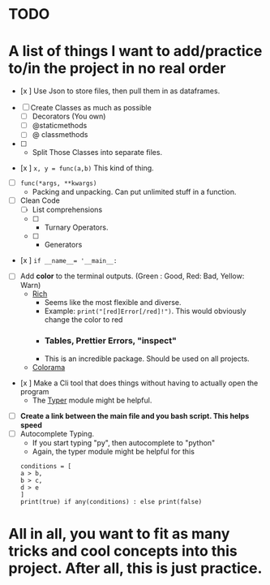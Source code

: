 # TODO

# A list of things I want to add/practice to/in the project in no real order

- [x ] Use Json to store files, then pull them in as dataframes.
- [ ] Create Classes as much as possible
  - [ ] Decorators (You own)
  - [ ] @staticmethods
  - [ ] @ classmethods
- [ ] - Split Those Classes into separate files.
- [x ] `x, y = func(a,b)` This kind of thing.
- [ ] `func(*args, **kwargs)`
  - Packing and unpacking. Can put unlimited stuff in a function.
- [ ] Clean Code
  - [ ] List comprehensions
  - [ ] - Turnary Operators.
  - [ ] - Generators
- [x ] `if __name__= '__main__:`
- [ ] Add **color** to the terminal outputs. (Green : Good, Red: Bad, Yellow: Warn)
    - [Rich](https://www.youtube.com/watch?v=JrGFQp9njas)
        - Seems like the most flexible and diverse.
        - Example: `print("[red]Error[/red]!")`. This would obviously change the color to red
        - ### Tables, Prettier Errors, "inspect"
        - This is an incredible package. Should be used on all projects.
    - [Colorama](https://www.youtube.com/watch?v=u51Zjlnui4Y)
- [x ] Make a Cli tool that does things without having to actually open the program
    - The [Typer](https://www.youtube.com/watch?v=we3907q1xz4) module might be helpful.
- [ ] **Create a link between the main file and you bash script. This helps speed**
- [ ] Autocomplete Typing.
    - If you start typing "py", then autocomplete to "python"
    - Again, the typer module might be helpful for this
  ```python3
  conditions = [
  a > b,
  b > c,
  d > e
  ]
  print(true) if any(conditions) : else print(false)
  ```

# All in all, you want to fit as many tricks and cool concepts into this project. After all, this is just practice.
